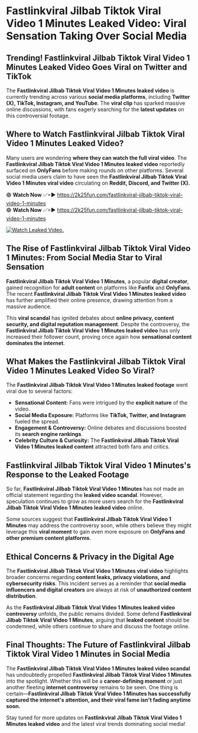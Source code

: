 # Fastlinkviral Jilbab Tiktok Viral Video 1 Minutes Leaked Video: Viral Sensation Taking Over Social Media

## **Trending! Fastlinkviral Jilbab Tiktok Viral Video 1 Minutes Leaked Video Goes Viral on Twitter and TikTok**
The **Fastlinkviral Jilbab Tiktok Viral Video 1 Minutes leaked video** is currently trending across various **social media platforms**, including **Twitter (X), TikTok, Instagram, and YouTube**. The **viral clip** has sparked massive online discussions, with fans eagerly searching for the **latest updates** on this controversial footage.

## **Where to Watch Fastlinkviral Jilbab Tiktok Viral Video 1 Minutes Leaked Video?**
Many users are wondering **where they can watch the full viral video**. The **Fastlinkviral Jilbab Tiktok Viral Video 1 Minutes leaked video** reportedly surfaced on **OnlyFans** before making rounds on other platforms. Several social media users claim to have seen the **Fastlinkviral Jilbab Tiktok Viral Video 1 Minutes viral video** circulating on **Reddit, Discord, and Twitter (X).**

🟢 **Watch Now** ✅=► https://2k25fun.com/fastlinkviral-jilbab-tiktok-viral-video-1-minutes  
🟢 **Watch Now** ✅=► https://2k25fun.com/fastlinkviral-jilbab-tiktok-viral-video-1-minutes  

[![Watch Leaked Video.](https://miro.medium.com/v2/resize:fit:828/format:webp/1*cilzJN44JGOrTw9NJCrNHA.gif "Watch Leaked Video")](https://2k25fun.com/fastlinkviral-jilbab-tiktok-viral-video-1-minutes)

## **The Rise of Fastlinkviral Jilbab Tiktok Viral Video 1 Minutes: From Social Media Star to Viral Sensation**
**Fastlinkviral Jilbab Tiktok Viral Video 1 Minutes**, a popular **digital creator**, gained recognition for **adult content** on platforms like **Fanfix** and **OnlyFans**. The recent **Fastlinkviral Jilbab Tiktok Viral Video 1 Minutes leaked video** has further amplified their online presence, drawing attention from a massive audience.

This **viral scandal** has ignited debates about **online privacy, content security, and digital reputation management**. Despite the controversy, the **Fastlinkviral Jilbab Tiktok Viral Video 1 Minutes leaked video** has only increased their follower count, proving once again how **sensational content dominates the internet**.

## **What Makes the Fastlinkviral Jilbab Tiktok Viral Video 1 Minutes Leaked Video So Viral?**
The **Fastlinkviral Jilbab Tiktok Viral Video 1 Minutes leaked footage** went viral due to several factors:
- **Sensational Content:** Fans were intrigued by the **explicit nature** of the video.
- **Social Media Exposure:** Platforms like **TikTok, Twitter, and Instagram** fueled the spread.
- **Engagement & Controversy:** Online debates and discussions boosted its **search engine rankings**.
- **Celebrity Culture & Curiosity:** The **Fastlinkviral Jilbab Tiktok Viral Video 1 Minutes leaked content** attracted both fans and critics.

## **Fastlinkviral Jilbab Tiktok Viral Video 1 Minutes's Response to the Leaked Footage**
So far, **Fastlinkviral Jilbab Tiktok Viral Video 1 Minutes** has not made an official statement regarding the **leaked video scandal**. However, speculation continues to grow as more users search for the **Fastlinkviral Jilbab Tiktok Viral Video 1 Minutes leaked video** online.

Some sources suggest that **Fastlinkviral Jilbab Tiktok Viral Video 1 Minutes** may address the controversy soon, while others believe they might leverage this **viral moment** to gain even more exposure on **OnlyFans and other premium content platforms**.

## **Ethical Concerns & Privacy in the Digital Age**
The **Fastlinkviral Jilbab Tiktok Viral Video 1 Minutes viral video** highlights broader concerns regarding **content leaks, privacy violations, and cybersecurity risks**. This incident serves as a reminder that **social media influencers and digital creators** are always at risk of **unauthorized content distribution**.

As the **Fastlinkviral Jilbab Tiktok Viral Video 1 Minutes leaked video controversy** unfolds, the public remains divided. Some defend **Fastlinkviral Jilbab Tiktok Viral Video 1 Minutes**, arguing that **leaked content** should be condemned, while others continue to share and discuss the footage online.

## **Final Thoughts: The Future of Fastlinkviral Jilbab Tiktok Viral Video 1 Minutes in Social Media**
The **Fastlinkviral Jilbab Tiktok Viral Video 1 Minutes leaked video scandal** has undoubtedly propelled **Fastlinkviral Jilbab Tiktok Viral Video 1 Minutes** into the spotlight. Whether this will be a **career-defining moment** or just another fleeting **internet controversy** remains to be seen. One thing is certain—**Fastlinkviral Jilbab Tiktok Viral Video 1 Minutes has successfully captured the internet's attention, and their viral fame isn't fading anytime soon.**

Stay tuned for more updates on **Fastlinkviral Jilbab Tiktok Viral Video 1 Minutes leaked video** and the latest viral trends dominating social media!